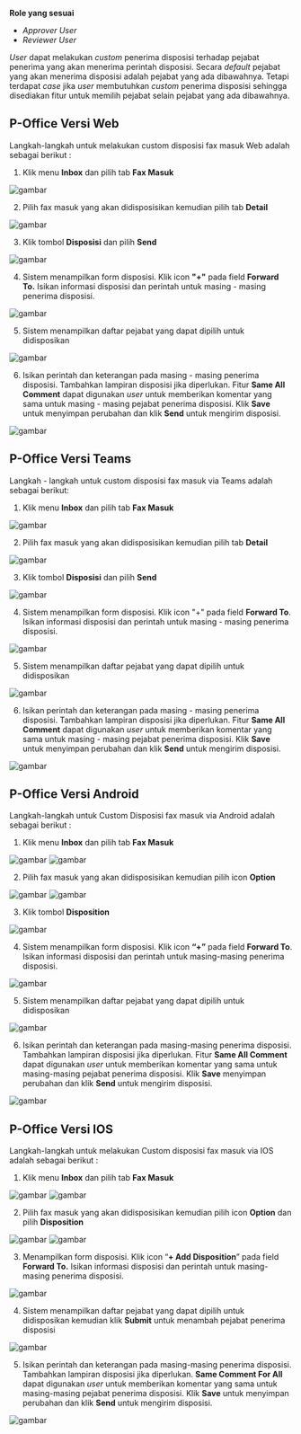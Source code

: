 **Role yang sesuai**

- *Approver User*
- *Reviewer User*

*User* dapat melakukan *custom* penerima disposisi terhadap pejabat penerima yang akan menerima perintah disposisi. Secara *default* pejabat yang akan menerima disposisi adalah pejabat yang ada dibawahnya. Tetapi terdapat *case* jika *user* membutuhkan *custom* penerima disposisi sehingga disediakan fitur untuk memilih pejabat selain pejabat yang ada dibawahnya. 

## **P-Office Versi Web**

Langkah-langkah untuk melakukan custom disposisi fax masuk Web adalah sebagai berikut :

1. Klik menu **Inbox** dan pilih tab **Fax Masuk**

![gambar](FaxMasuk/FM_WEB/CustomDisposisi01.png) 

2. Pilih fax masuk yang akan didisposisikan kemudian pilih tab **Detail**

![gambar](FaxMasuk/FM_WEB/CustomDisposisi02.png)

3. Klik tombol **Disposisi** dan pilih **Send**

![gambar](FaxMasuk/FM_WEB/CustomDisposisi03.png) 

4. Sistem menampilkan form disposisi. Klik icon **"+"** pada field **Forward To.** Isikan informasi disposisi dan perintah untuk masing - masing penerima disposisi.

![gambar](FaxMasuk/FM_WEB/CustomDisposisi04.png) 

5. Sistem menampilkan daftar pejabat yang dapat dipilih untuk didisposikan

![gambar](FaxMasuk/FM_WEB/CustomDisposisi05.png)

6. Isikan perintah dan keterangan pada masing - masing penerima disposisi. Tambahkan lampiran disposisi jika diperlukan. Fitur **Same All Comment** dapat digunakan *user* untuk memberikan komentar yang sama untuk masing - masing pejabat penerima disposisi. Klik **Save** untuk menyimpan perubahan dan klik **Send** untuk mengirim disposisi.

![gambar](FaxMasuk/FM_WEB/CustomDisposisi06.png) 

## **P-Office Versi Teams**

Langkah - langkah untuk custom disposisi fax masuk via Teams adalah sebagai berikut:

1. Klik menu **Inbox** dan pilih tab **Fax Masuk**

![gambar](FaxMasuk/FM_Teams/FM33.png)

2. Pilih fax masuk yang akan didisposisikan kemudian pilih tab **Detail**

![gambar](FaxMasuk/FM_Teams/FM34.png)

3. Klik tombol **Disposisi** dan pilih **Send**

![gambar](FaxMasuk/FM_Teams/FM35.png)

4. Sistem menampilkan form disposisi. Klik icon "+" pada field **Forward To**. Isikan informasi disposisi dan perintah untuk masing - masing penerima disposisi.

![gambar](FaxMasuk/FM_Teams/FM36.png)

5. Sistem menampilkan daftar pejabat yang dapat dipilih untuk didisposikan

![gambar](FaxMasuk/FM_Teams/FM37.png)

6. Isikan perintah dan keterangan pada masing - masing penerima disposisi. Tambahkan lampiran disposisi jika diperlukan. Fitur **Same All Comment** dapat digunakan *user* untuk memberikan komentar yang sama untuk masing - masing pejabat penerima disposisi. Klik **Save** untuk menyimpan perubahan dan klik **Send** untuk mengirim disposisi.

![gambar](FaxMasuk/FM_Teams/FM38.png)

## **P-Office Versi Android**

Langkah-langkah untuk Custom Disposisi fax masuk via Android adalah sebagai berikut :

1. Klik menu **Inbox** dan pilih tab **Fax Masuk**

![gambar](FaxMasuk/FM_Android/Customdisposisi/A01.jpg) ![gambar](FaxMasuk/FM_Android/Customdisposisi/A02.jpg)

2. Pilih fax masuk yang akan didisposisikan kemudian pilih icon **Option**

![gambar](FaxMasuk/FM_Android/Customdisposisi/A03.jpg) ![gambar](FaxMasuk/FM_Android/Customdisposisi/A04.jpg)

3. Klik tombol **Disposition**

![gambar](FaxMasuk/FM_Android/Customdisposisi/A06.jpg)

4. Sistem menampilkan form disposisi. Klik icon **“+”** pada field **Forward To**. Isikan informasi disposisi dan perintah untuk masing-masing penerima disposisi.

![gambar](FaxMasuk/FM_Android/Customdisposisi/A07.jpg)

5. Sistem menampilkan daftar pejabat yang dapat dipilih untuk didisposikan

![gambar](FaxMasuk/FM_Android/Customdisposisi/A08.jpg)

6. Isikan perintah dan keterangan pada masing-masing penerima disposisi. Tambahkan lampiran disposisi jika diperlukan. Fitur **Same All Comment** dapat digunakan _user_ untuk memberikan komentar yang sama untuk masing-masing pejabat penerima disposisi. Klik **Save**  menyimpan perubahan dan klik **Send** untuk mengirim disposisi.

![gambar](FaxMasuk/FM_Android/Customdisposisi/A09.jpg)

## **P-Office Versi IOS**

Langkah-langkah untuk melakukan Custom disposisi fax masuk via IOS adalah sebagai berikut : 

1. Klik menu **Inbox** dan pilih tab **Fax Masuk**

![gambar](FaxMasuk/FM_IOS/FM-27.1.png) ![gambar](FaxMasuk/FM_IOS/FM-27.2.png)

2. Pilih fax masuk yang akan didisposisikan kemudian pilih icon **Option** dan pilih **Disposition**

![gambar](FaxMasuk/FM_IOS/FM-28.1.png) ![gambar](FaxMasuk/FM_IOS/FM-28.1.png)

3. Menampilkan form disposisi. Klik icon “**+ Add Disposition**” pada field **Forward To.** Isikan informasi disposisi dan perintah untuk masing-masing penerima disposisi.

![gambar](FaxMasuk/FM_IOS/FM-29.png)

4. Sistem menampilkan daftar pejabat yang dapat dipilih untuk didisposikan kemudian klik **Submit** untuk menambah pejabat penerima disposisi

![gambar](FaxMasuk/FM_IOS/FM-30.png)

5. Isikan perintah dan keterangan pada masing-masing penerima disposisi. Tambahkan lampiran disposisi jika diperlukan. **Same Comment For All** dapat digunakan _user_ untuk memberikan komentar yang sama untuk masing-masing pejabat penerima disposisi. Klik **Save** untuk menyimpan perubahan dan klik **Send** untuk mengirim disposisi.

![gambar](FaxMasuk/FM_IOS/FM-31.png)
